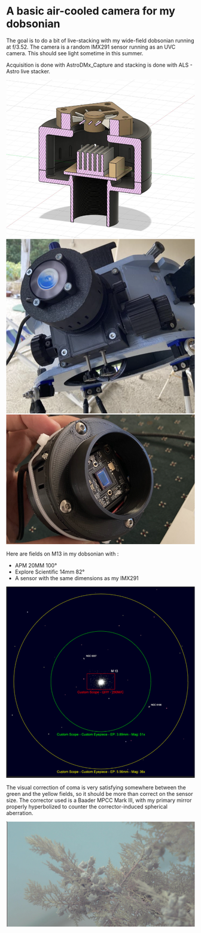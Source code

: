 # A basic air-cooled camera for my dobsonian

The goal is to do a bit of live-stacking with my wide-field dobsonian running at f/3.52. The camera is a random IMX291 sensor running as an UVC camera. This should see light sometime in this summer.

Acquisition is done with AstroDMx_Capture and stacking is done with ALS - Astro live stacker.

![](assets/screen_0.png)
![](assets/shot1.png)
![](assets/shot3.png)

Here are fields on M13 in my dobsonian with : 
- APM 20MM 100°
- Explore Scientific 14mm 82°
- A sensor with the same dimensions as my IMX291

![](assets/fields.png)

The visual correction of coma is very satisfying somewhere between the green and the yellow fields, so it should be more than correct on the sensor size. The corrector used is a Baader MPCC Mark III, with my primary mirror properly hyperbolized to counter the corrector-induced spherical aberration.

![](assets/shot2.png)